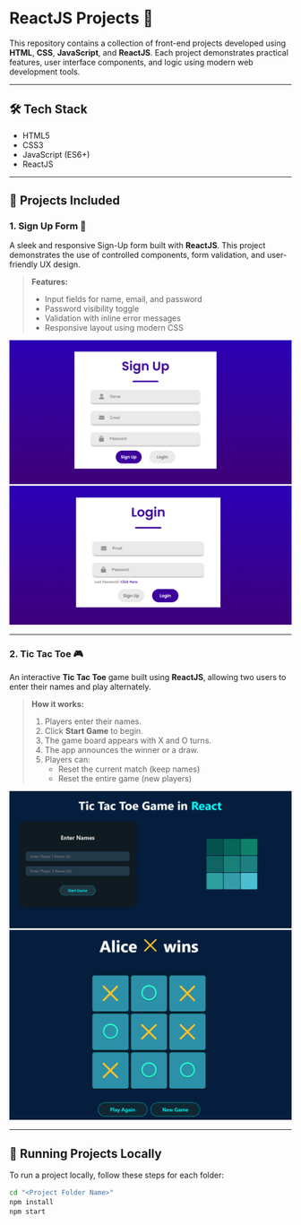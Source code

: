 # ReactJS Projects 🚀

This repository contains a collection of front-end projects developed using **HTML**, **CSS**, **JavaScript**, and **ReactJS**. Each project demonstrates practical features, user interface components, and logic using modern web development tools.

---

## 🛠️ Tech Stack

- HTML5  
- CSS3  
- JavaScript (ES6+)  
- ReactJS  
---

## 🔢 Projects Included

### 1. Sign Up Form 📄

A sleek and responsive Sign-Up form built with **ReactJS**. This project demonstrates the use of controlled components, form validation, and user-friendly UX design.

> **Features:**  
> - Input fields for name, email, and password  
> - Password visibility toggle  
> - Validation with inline error messages  
> - Responsive layout using modern CSS  

![Sign Up Form Preview](./SignUpForm/Sign%20Up.png)  
![Login Form Preview](./SignUpForm/Login.png)  

---

### 2. Tic Tac Toe 🎮

An interactive **Tic Tac Toe** game built using **ReactJS**, allowing two users to enter their names and play alternately.

> **How it works:**  
> 1. Players enter their names.  
> 2. Click **Start Game** to begin.  
> 3. The game board appears with X and O turns.  
> 4. The app announces the winner or a draw.  
> 5. Players can:  
>    - Reset the current match (keep names)  
>    - Reset the entire game (new players)  

![Tic Tac Toe Preview](./TicTacToe/Screenshots/1.png)  
![Tic Tac Toe Preview](./TicTacToe/Screenshots/3.png)  


---

## 🚀 Running Projects Locally

To run a project locally, follow these steps for each folder:

```bash
cd "<Project Folder Name>"
npm install
npm start

